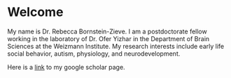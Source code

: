 # Welcome

My name is Dr. Rebecca Bornstein-Zieve. I am a postdoctorate fellow working in the laboratory of Dr. Ofer Yizhar in the Department of Brain Sciences at the Weizmann Institute. My research interests include early life social behavior, autism, physiology, and neurodevelopment.

Here is a [link](https://scholar.google.com/citations?user=i9eWpDgAAAAJ&hl=en&oi=ao) to my google scholar page.

<div align="center">
  <img ![linkedin](https://github.com/rebka1989/rebka1989.github.io/assets/126775425/48bbb97b-c412-4901-86cd-c2e320afc93f)
width="150">
</div>
